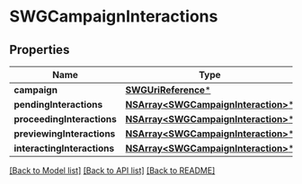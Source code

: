 # SWGCampaignInteractions

## Properties
Name | Type | Description | Notes
------------ | ------------- | ------------- | -------------
**campaign** | [**SWGUriReference***](SWGUriReference.md) |  | [optional] 
**pendingInteractions** | [**NSArray&lt;SWGCampaignInteraction&gt;***](SWGCampaignInteraction.md) |  | [optional] 
**proceedingInteractions** | [**NSArray&lt;SWGCampaignInteraction&gt;***](SWGCampaignInteraction.md) |  | [optional] 
**previewingInteractions** | [**NSArray&lt;SWGCampaignInteraction&gt;***](SWGCampaignInteraction.md) |  | [optional] 
**interactingInteractions** | [**NSArray&lt;SWGCampaignInteraction&gt;***](SWGCampaignInteraction.md) |  | [optional] 

[[Back to Model list]](../README.md#documentation-for-models) [[Back to API list]](../README.md#documentation-for-api-endpoints) [[Back to README]](../README.md)


